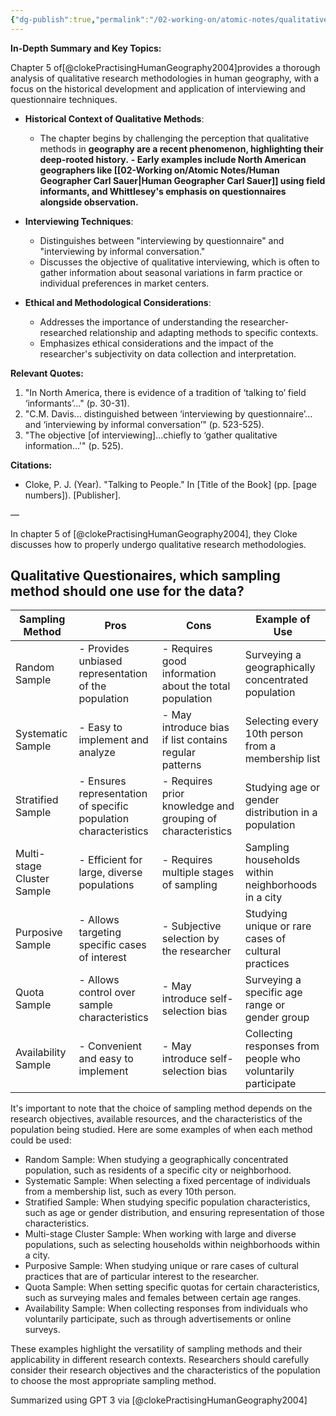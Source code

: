```yaml
---
{"dg-publish":true,"permalink":"/02-working-on/atomic-notes/qualitative-methods-in-human-geography/","noteIcon":"","updated":"2023-12-23T16:54:18.892+01:00"}
---
```






**In-Depth Summary and Key Topics:**

Chapter 5  of[@clokePractisingHumanGeography2004]provides a thorough analysis of qualitative research methodologies in human geography, with a focus on the historical development and application of interviewing and questionnaire techniques.

- **Historical Context of Qualitative Methods**:
  - The chapter begins by challenging the perception that qualitative methods in **geography are a recent phenomenon, highlighting their deep-rooted history.**
  **- Early examples include North American geographers like [[02-Working on/Atomic Notes/Human Geographer Carl Sauer\|Human Geographer Carl Sauer]] using field informants, and Whittlesey's emphasis on questionnaires alongside observation.**

- **Interviewing Techniques**:
  - Distinguishes between "interviewing by questionnaire" and "interviewing by informal conversation."
  - Discusses the objective of qualitative interviewing, which is often to gather information about seasonal variations in farm practice or individual preferences in market centers.

- **Ethical and Methodological Considerations**:
  - Addresses the importance of understanding the researcher-researched relationship and adapting methods to specific contexts.
  - Emphasizes ethical considerations and the impact of the researcher's subjectivity on data collection and interpretation.

**Relevant Quotes:**
1. "In North America, there is evidence of a tradition of ‘talking to’ field ‘informants’..." (p. 30-31).
2. "C.M. Davis... distinguished between ‘interviewing by questionnaire’... and ‘interviewing by informal conversation’" (p. 523-525).
3. "The objective [of interviewing]...chiefly to ‘gather qualitative information...'" (p. 525).

**Citations:**
- Cloke, P. J. (Year). "Talking to People." In [Title of the Book] (pp. [page numbers]). [Publisher].

—

In chapter 5 of [@clokePractisingHumanGeography2004], they Cloke discusses how to properly undergo qualitative research methodologies. 






## Qualitative Questionaires, which sampling method should one use for the data?


| Sampling Method   | Pros                                                         | Cons                                                         | Example of Use                                               |
|-------------------|--------------------------------------------------------------|--------------------------------------------------------------|--------------------------------------------------------------|
| Random Sample     | - Provides unbiased representation of the population        | - Requires good information about the total population        | Surveying a geographically concentrated population           |
| Systematic Sample | - Easy to implement and analyze                               | - May introduce bias if list contains regular patterns        | Selecting every 10th person from a membership list            |
| Stratified Sample | - Ensures representation of specific population characteristics | - Requires prior knowledge and grouping of characteristics   | Studying age or gender distribution in a population          |
| Multi-stage Cluster Sample | - Efficient for large, diverse populations | - Requires multiple stages of sampling | Sampling households within neighborhoods in a city |
| Purposive Sample  | - Allows targeting specific cases of interest                 | - Subjective selection by the researcher                      | Studying unique or rare cases of cultural practices          |
| Quota Sample      | - Allows control over sample characteristics                   | - May introduce self-selection bias                           | Surveying a specific age range or gender group               |
| Availability Sample | - Convenient and easy to implement                            | - May introduce self-selection bias                           | Collecting responses from people who voluntarily participate |

It's important to note that the choice of sampling method depends on the research objectives, available resources, and the characteristics of the population being studied. Here are some examples of when each method could be used:

- Random Sample: When studying a geographically concentrated population, such as residents of a specific city or neighborhood.
- Systematic Sample: When selecting a fixed percentage of individuals from a membership list, such as every 10th person.
- Stratified Sample: When studying specific population characteristics, such as age or gender distribution, and ensuring representation of those characteristics.
- Multi-stage Cluster Sample: When working with large and diverse populations, such as selecting households within neighborhoods within a city.
- Purposive Sample: When studying unique or rare cases of cultural practices that are of particular interest to the researcher.
- Quota Sample: When setting specific quotas for certain characteristics, such as surveying males and females between certain age ranges.
- Availability Sample: When collecting responses from individuals who voluntarily participate, such as through advertisements or online surveys.

These examples highlight the versatility of sampling methods and their applicability in different research contexts. Researchers should carefully consider their research objectives and the characteristics of the population to choose the most appropriate sampling method.

Summarized using GPT 3 via [@clokePractisingHumanGeography2004]